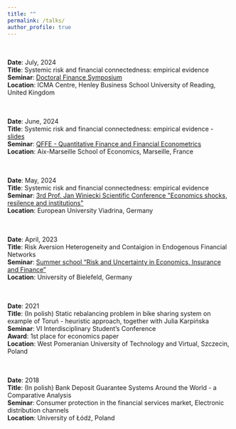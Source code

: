 ```yaml
---
title: ""
permalink: /talks/
author_profile: true
---
```


<br> <br>
<b>Date</b>: July, 2024 
<br>
<b>Title</b>: Systemic risk and financial connectedness: empirical evidence 
<br>
<b>Seminar</b>: [Doctoral Finance Symposium](https://dfs2024.com/)
<br>
<b>Location</b>: ICMA Centre, Henley Business School
University of Reading, United Kingdom

<br> <br>
<b>Date</b>: June, 2024 
<br>
<b>Title</b>: Systemic risk and financial connectedness: empirical evidence - [slides](/files/empirical_marseille.pdf)
<br>
<b>Seminar</b>: [QFFE - Quantitative Finance and Financial Econometrics](https://qffe2024.sciencesconf.org/)
<br>
<b>Location</b>: Aix-Marseille School of Economics, Marseille, France

<br> <br>
<b>Date</b>: May, 2024 
<br>
<b>Title</b>: Systemic risk and financial connectedness: empirical evidence 
<br>
<b>Seminar</b>: [3rd Prof. Jan Winiecki Scientific Conference "Economics shocks, resilence and institutions"](https://www.vcpu.europa-uni.de/en/research/conferences/index.html)
<br>
<b>Location</b>: European University Viadrina, Germany

<br> <br>
<b>Date</b>: April, 2023 
<br>
<b>Title</b>: Risk Aversion Heterogeneity and Contaigion in Endogenous Financial Networks
<br>
<b>Seminar</b>: [Summer school “Risk and Uncertainty in Economics, Insurance and Finance”](https://sites.google.com/view/summer-school-23/overview)
<br>
<b>Location</b>: University of Bielefeld, Germany

<br> <br>
<b>Date</b>: 2021 
<br>
<b>Title</b>: (In polish) Static rebalancing problem in bike sharing system on example of Toruń - heuristic
approach, together with Julia Karpińska
<br>
<b>Seminar</b>: VI Interdisciplinary Student’s Conference
<br>
<b>Award</b>: 1st place for economics paper
<br>
<b>Location</b>: West Pomeranian University of Technology and Virtual, Szczecin, Poland


<br> <br>
<b>Date</b>: 2018 
<br>
<b>Title</b>: (In polish) Bank Deposit Guarantee Systems Around the World - a Comparative
Analysis
<br>
<b>Seminar</b>: Consumer protection in the financial services market, Electronic distribution
channels
<br>
<b>Location</b>: University of Łódź, Poland